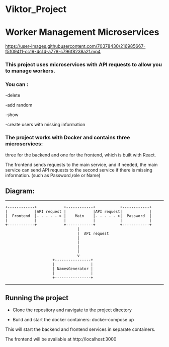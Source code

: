 # Viktor_Project

# Worker Management Microservices




https://user-images.githubusercontent.com/70378430/216985667-f5f094f1-cc19-4c14-a778-c796f8238a2f.mp4




### This project uses microservices with API requests to allow you to manage workers. 

### You can : 

-delete

-add random

-show

-create users with missing information


### The project works with Docker and contains three microservices: 

three for the backend and one for the frontend, which is built with React.

The frontend sends requests to the main service, and if needed, the main service can send API requests to the second service if there is missing information. (such as  Password,role or Name)


## Diagram:

***************************************************************************
    +------------+            +------------+           +------------+ 
    |            |API request |            |API request|            |
    |  Frontend  |- - - - - > |    Main    |- - - - - >|  Password  |
    |            |            |            |           |            |
    +------------+            +------------+           +------------+
                                    |
                                    |  API request
                                    |
                                    |
                                    | 
                                    |
                                    v
                         +----------------+
                         |                |
                         | NamesGenerator |
                         |                |
                         +----------------+

*******************************************************

## Running the project

- Clone the repository and navigate to the project directory

- Build and start the docker containers: docker-compose up

This will start the backend and frontend services in separate containers. 

The frontend will be available at http://localhost:3000
